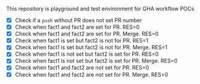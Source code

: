 This repository is playground and test environment for GHA workflow POCs

- [x] Check if a `push` without PR does not set PR number
- [x] Check when fact1 and fact2 are set for PR. RES=0
- [x] Check when fact1 and fact2 are set for PR. Merge. RES=0
- [x] Check when fact1 is set but fact2 is not for PR. RES=1
- [x] Check when fact1 is set but fact2 is not for PR. Merge. RES=1
- [x] Check when fact1 is not set but fact2 is set for PR. RES=0
- [x] Check when fact1 is not set but fact2 is set for PR. Merge. RES=0
- [x] Check when fact1 and fact2 are not set for PR. RES=0
- [x] Check when fact1 and fact2 are not set for PR. Merge. RES=0